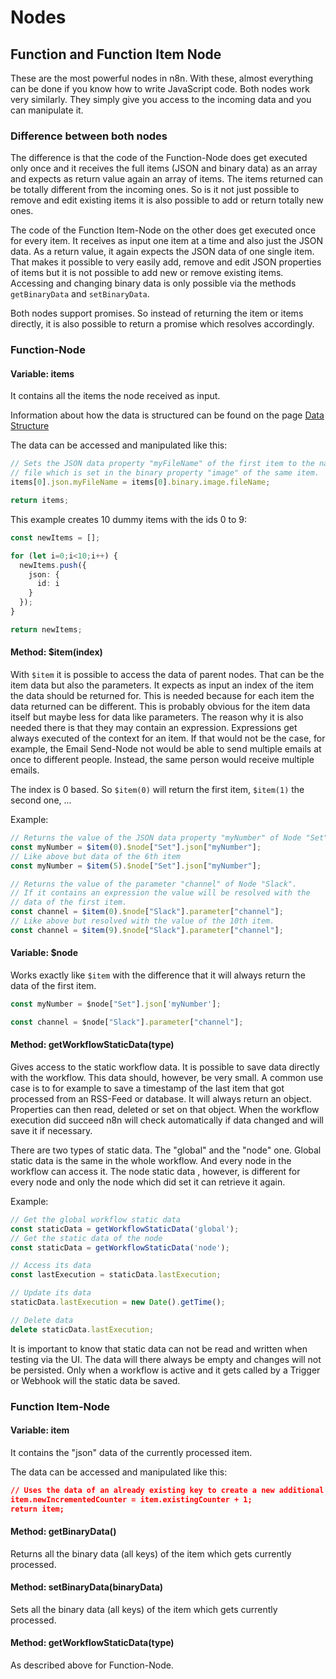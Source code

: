 # Nodes

## Function and Function Item Node

These are the most powerful nodes in n8n. With these, almost everything can be done if you know how to
write JavaScript code. Both nodes work very similarly. They simply give you access to the incoming data
and you can manipulate it.


### Difference between both nodes

The difference is that the code of the Function-Node does get executed only once and it receives the
full items (JSON and binary data) as an array and expects as return value again an array of items. The items
returned can be totally different from the incoming ones. So is it not just possible to remove and edit
existing items it is also possible to add or return totally new ones.

The code of the Function Item-Node on the other does get executed once for every item. It receives
as input one item at a time and also just the JSON data. As a return value, it again expects the JSON data
of one single item. That makes it possible to very easily add, remove and edit JSON properties of items
but it is not possible to add new or remove existing items. Accessing and changing binary data is only
possible via the methods `getBinaryData` and `setBinaryData`.

Both nodes support promises. So instead of returning the item or items directly, it is also possible to
return a promise which resolves accordingly.


### Function-Node

#### Variable: items

It contains all the items the node received as input.

Information about how the data is structured can be found on the page [Data Structure](data-structure.md)

The data can be accessed and manipulated like this:

```typescript
// Sets the JSON data property "myFileName" of the first item to the name of the
// file which is set in the binary property "image" of the same item.
items[0].json.myFileName = items[0].binary.image.fileName;

return items;
```

This example creates 10 dummy items with the ids 0 to 9:

```typescript
const newItems = [];

for (let i=0;i<10;i++) {
  newItems.push({
    json: {
      id: i
    }
  });
}

return newItems;
```


#### Method: $item(index)

With `$item` it is possible to access the data of parent nodes. That can be the item data but also
the parameters. It expects as input an index of the item the data should be returned for. This is
needed because for each item the data returned can be different. This is probably obvious for the
item data itself but maybe less for data like parameters. The reason why it is also needed there is
that they may contain an expression. Expressions get always executed of the context for an item.
If that would not be the case, for example, the Email Send-Node not would be able to send multiple
emails at once to different people. Instead, the same person would receive multiple emails.

The index is 0 based. So `$item(0)` will return the first item, `$item(1)` the second one, ...

Example:

```typescript
// Returns the value of the JSON data property "myNumber" of Node "Set" (first item)
const myNumber = $item(0).$node["Set"].json["myNumber"];
// Like above but data of the 6th item
const myNumber = $item(5).$node["Set"].json["myNumber"];

// Returns the value of the parameter "channel" of Node "Slack".
// If it contains an expression the value will be resolved with the
// data of the first item.
const channel = $item(0).$node["Slack"].parameter["channel"];
// Like above but resolved with the value of the 10th item.
const channel = $item(9).$node["Slack"].parameter["channel"];
```


#### Variable: $node

Works exactly like `$item` with the difference that it will always return the data of the first item.

```typescript
const myNumber = $node["Set"].json['myNumber'];

const channel = $node["Slack"].parameter["channel"];
```


#### Method: getWorkflowStaticData(type)

Gives access to the static workflow data.
It is possible to save data directly with the workflow. This data should, however, be very small.
A common use case is to for example to save a timestamp of the last item that got processed from
an RSS-Feed or database. It will always return an object. Properties can then read, deleted or
set on that object. When the workflow execution did succeed n8n will check automatically if data
changed and will save it if necessary.

There are two types of static data. The "global" and the "node" one. Global static data is the
same in the whole workflow. And every node in the workflow can access it. The node static data
, however, is different for every node and only the node which did set it can retrieve it again.

Example:

```typescript
// Get the global workflow static data
const staticData = getWorkflowStaticData('global');
// Get the static data of the node
const staticData = getWorkflowStaticData('node');

// Access its data
const lastExecution = staticData.lastExecution;

// Update its data
staticData.lastExecution = new Date().getTime();

// Delete data
delete staticData.lastExecution;
```

It is important to know that static data can not be read and written when testing via the UI.
The data will there always be empty and changes will not be persisted. Only when a workflow
is active and it gets called by a Trigger or Webhook will the static data be saved.



### Function Item-Node


#### Variable: item

It contains the "json" data of the currently processed item.

The data can be accessed and manipulated like this:

```json
// Uses the data of an already existing key to create a new additional one
item.newIncrementedCounter = item.existingCounter + 1;
return item;
```


#### Method: getBinaryData()

Returns all the binary data (all keys) of the item which gets currently processed.


#### Method: setBinaryData(binaryData)

Sets all the binary data (all keys) of the item which gets currently processed.


#### Method: getWorkflowStaticData(type)

As described above for Function-Node.
